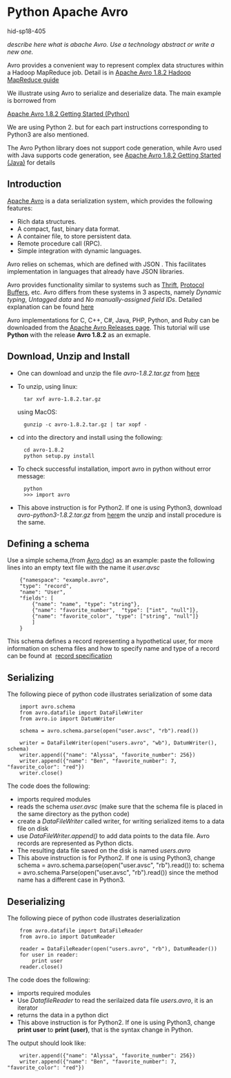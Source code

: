 # Python Apache Avro 

hid-sp18-405 

*describe here what is abache Avro. Use a technology abstract or write a new one.*

Avro provides a convenient way to represent complex data structures within a Hadoop MapReduce job. Detail is in [Apache Avro 1.8.2 Hadoop MapReduce guide](http://avro.apache.org/docs/1.8.2/mr.html)

We illustrate using Avro to serialize and deserialize data. The main example is borrowed from 

[Apache Avro 1.8.2 Getting Started (Python)](http://avro.apache.org/docs/1.8.2/gettingstartedpython.html) 

We are using Python 2. but for each part instructions corresponding to Python3 are also mentioned.

The Avro Python library does not support code generation, while Avro used with Java supports code generation, see [Apache Avro 1.8.2 Getting Started (Java)](http://avro.apache.org/docs/1.8.2/gettingstartedjava.html) for details

## Introduction

[Apache Avro](http://avro.apache.org/) is a data serialization system, which provides the following features:
* Rich data structures.
* A compact, fast, binary data format.
* A container file, to store persistent data.
* Remote procedure call (RPC).
* Simple integration with dynamic languages. 

Avro relies on schemas, which are defined with JSON . This facilitates implementation in languages that already have JSON libraries.

Avro provides functionality similar to systems such as [Thrift](http://thrift.apache.org/), [Protocol Buffers](https://github.com/google/protobuf), etc. Avro differs from these systems in 3 aspects, namely *Dynamic typing*, 
*Untagged data* and *No manually-assigned field IDs*. Detailed explanation can be found [here](http://avro.apache.org/docs/1.8.2/)

Avro implementations for C, C++, C#, Java, PHP, Python, and Ruby can be downloaded from the [Apache Avro Releases page](http://avro.apache.org/releases.html). This tutorial will use **Python** with the release **Avro 1.8.2** as an exmaple. 

## Download, Unzip and Install

* One can download and unzip the file *avro-1.8.2.tar.gz* from [here](http://mirrors.ocf.berkeley.edu/apache/avro/avro-1.8.2/py/)

* To unzip, using linux:
    
        tar xvf avro-1.8.2.tar.gz

  using MacOS:

        gunzip -c avro-1.8.2.tar.gz | tar xopf -

* cd into the directory and install using the following:

        cd avro-1.8.2
        python setup.py install

* To check successful installation, import avro in python without error message: 
    
        python
        >>> import avro

* This above instruction is for Python2. If one is using Python3, download *avro-python3-1.8.2.tar.gz* from [here](http://mirrors.sonic.net/apache/avro/avro-1.8.2/py3/)m the unzip and install procedure is the same.

## Defining a schema

Use a simple schema,(from [Avro doc](http://avro.apache.org/docs/1.8.2/gettingstartedpython.html)) as an example: paste the following lines into an empty text file with the name it *user.avsc*

        {"namespace": "example.avro",
        "type": "record",
        "name": "User",
        "fields": [
            {"name": "name", "type": "string"},
            {"name": "favorite_number",  "type": ["int", "null"]},
            {"name": "favorite_color", "type": ["string", "null"]}
            ]
        }

This schema defines a record representing a hypothetical user, for more information on schema files and how to specify name and type of a record can be found at  [record specification](http://avro.apache.org/docs/1.8.2/spec.html#schema_record)

## Serializing 

The following piece of python code illustrates serialization of some data

        import avro.schema
        from avro.datafile import DataFileWriter
        from avro.io import DatumWriter

        schema = avro.schema.parse(open("user.avsc", "rb").read())

        writer = DataFileWriter(open("users.avro", "wb"), DatumWriter(), schema)
        writer.append({"name": "Alyssa", "favorite_number": 256})
        writer.append({"name": "Ben", "favorite_number": 7, "favorite_color": "red"})
        writer.close()

The code does the following:
* imports required modules
* reads the schema *user.avsc* (make sure that the schema file is placed in the same directory as the python code)
* create a *DataFileWriter* called writer, for writing serialized items to a data file on disk
* use *DataFileWriter.append()* to add data points to the data file. Avro records are represented as Python dicts.
* The resulting data file saved on the disk is named *users.avro*
* This above instruction is for Python2. If one is using Python3, change
        schema = avro.schema.parse(open("user.avsc", "rb").read())
to:
        schema = avro.schema.Parse(open("user.avsc", "rb").read())
since the method name has a different case in Python3.

## Deserializing

The following piece of python code illustrates deserialization 

        from avro.datafile import DataFileReader
        from avro.io import DatumReader

        reader = DataFileReader(open("users.avro", "rb"), DatumReader())
        for user in reader:
            print user
        reader.close()

The code does the following:
* imports required modules
* Use *DatafileReader* to read the serilaized data file *users.avro*, it is an iterator
* returns the data in a python dict
* This above instruction is for Python2. If one is using Python3, change **print user** to **print (user)**, that is the syntax change in Python.

The output should look like:

        writer.append({"name": "Alyssa", "favorite_number": 256})
        writer.append({"name": "Ben", "favorite_number": 7, "favorite_color": "red"})












